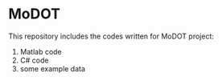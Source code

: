 MoDOT
=====

This repository includes the codes written for MoDOT project:
1. Matlab code
2. C# code
3. some example data
